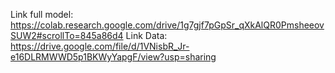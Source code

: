 Link full model: https://colab.research.google.com/drive/1g7gjf7pGpSr_qXkAlQR0PmsheeovSUW2#scrollTo=845a86d4
Link Data: https://drive.google.com/file/d/1VNisbR_Jr-e16DLRMWWD5p1BKWyYapgF/view?usp=sharing
